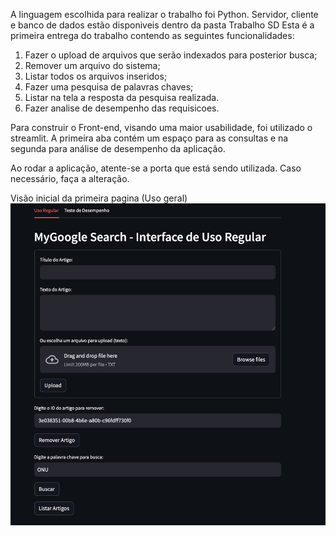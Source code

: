 A linguagem escolhida para realizar o trabalho foi Python.
Servidor, cliente e banco de dados estão disponiveis dentro da pasta Trabalho SD
Esta é a primeira entrega do trabalho contendo as seguintes funcionalidades: 

1. Fazer o upload de arquivos que serão indexados para posterior busca;
2. Remover um arquivo do sistema;
3. Listar todos os arquivos inseridos;
4. Fazer uma pesquisa de palavras chaves;
5. Listar na tela a resposta da pesquisa realizada.
6. Fazer analise de desempenho das requisicoes. 


Para construir o Front-end, visando uma maior usabilidade, foi utilizado o streamlit. A primeira aba contém um espaço para as consultas e na segunda para análise de desempenho
da aplicação.

Ao rodar a aplicação, atente-se a porta que está sendo utilizada. Caso necessário, faça a alteração.


Visão inicial da primeira pagina (Uso geral)
<img src="/visao1.png">



